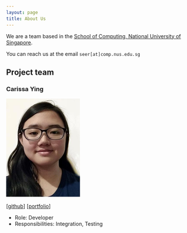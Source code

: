 ```yaml
---
layout: page
title: About Us
---
```


We are a team based in the [School of Computing, National University of Singapore](http://www.comp.nus.edu.sg).

You can reach us at the email `seer[at]comp.nus.edu.sg`

## Project team

### Carissa Ying

<img src="images/carissaying.jpg" width="200px">

[[github](https://github.com/car155)]
[[portfolio](team/carissaying.md)]

* Role: Developer
* Responsibilities: Integration, Testing
